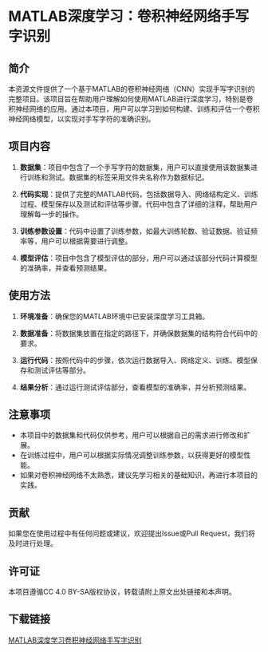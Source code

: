 # MATLAB深度学习：卷积神经网络手写字识别

## 简介

本资源文件提供了一个基于MATLAB的卷积神经网络（CNN）实现手写字识别的完整项目。该项目旨在帮助用户理解如何使用MATLAB进行深度学习，特别是卷积神经网络的应用。通过本项目，用户可以学习到如何构建、训练和评估一个卷积神经网络模型，以实现对手写字符的准确识别。

## 项目内容

1. **数据集**：项目中包含了一个手写字符的数据集，用户可以直接使用该数据集进行训练和测试。数据集的标签采用文件夹名称作为数据标记。

2. **代码实现**：提供了完整的MATLAB代码，包括数据导入、网络结构定义、训练过程、模型保存以及测试和评估等步骤。代码中包含了详细的注释，帮助用户理解每一步的操作。

3. **训练参数设置**：代码中设置了训练参数，如最大训练轮数、验证数据、验证频率等，用户可以根据需要进行调整。

4. **模型评估**：项目中包含了模型评估的部分，用户可以通过该部分代码计算模型的准确率，并查看预测结果。

## 使用方法

1. **环境准备**：确保您的MATLAB环境中已安装深度学习工具箱。

2. **数据准备**：将数据集放置在指定的路径下，并确保数据集的结构符合代码中的要求。

3. **运行代码**：按照代码中的步骤，依次运行数据导入、网络定义、训练、模型保存和测试评估等部分。

4. **结果分析**：通过运行测试评估部分，查看模型的准确率，并分析预测结果。

## 注意事项

- 本项目中的数据集和代码仅供参考，用户可以根据自己的需求进行修改和扩展。
- 在训练过程中，用户可以根据实际情况调整训练参数，以获得更好的模型性能。
- 如果对卷积神经网络不太熟悉，建议先学习相关的基础知识，再进行本项目的实践。

## 贡献

如果您在使用过程中有任何问题或建议，欢迎提出Issue或Pull Request，我们将及时进行处理。

## 许可证

本项目遵循CC 4.0 BY-SA版权协议，转载请附上原文出处链接和本声明。

## 下载链接

[MATLAB深度学习卷积神经网络手写字识别](https://pan.quark.cn/s/653b0a7727e3)